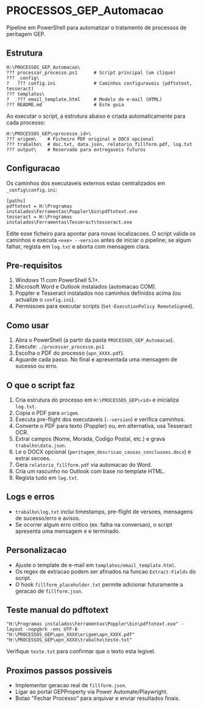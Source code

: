 # PROCESSOS_GEP_Automacao

Pipeline em PowerShell para automatizar o tratamento de processos de peritagem GEP.

## Estrutura

```
H:\PROCESSOS_GEP_Automacao\
??? processar_processo.ps1      # Script principal (um clique)
??? _config\
?   ??? config.ini              # Caminhos configuraveis (pdftotext, tesseract)
??? templates\
?   ??? email_template.html     # Modelo de e-mail (HTML)
??? README.md                   # Este guia
```

Ao executar o script, a estrutura abaixo e criada automaticamente para cada processo:

```
H:\PROCESSOS_GEP\<processo_id>\
??? origem\    # Ficheiro PDF original e DOCX opcional
??? trabalho\  # doc.txt, data.json, relatorio_fillform.pdf, log.txt
??? output\    # Reservado para entregaveis futuros
```

## Configuracao

Os caminhos dos executaveis externos estao centralizados em `_config\config.ini`:

```
[paths]
pdftotext = H:\Programas instalados\Ferramentas\Poppler\bin\pdftotext.exe
tesseract = H:\Programas instalados\Ferramentas\Tesseract\tesseract.exe
```

Edite esse ficheiro para apontar para novas localizacoes. O script valida os caminhos e executa `<exe> --version` antes de iniciar o pipeline; se algum falhar, regista em `log.txt` e aborta com mensagem clara.

## Pre-requisitos

1. Windows 11 com PowerShell 5.1+.
2. Microsoft Word e Outlook instalados (automacao COM).
3. Poppler e Tesseract instalados nos caminhos definidos acima (ou actualize o `config.ini`).
4. Permissoes para executar scripts (`Set-ExecutionPolicy RemoteSigned`).

## Como usar

1. Abra o PowerShell (a partir da pasta `PROCESSOS_GEP_Automacao`).
2. Execute: `./processar_processo.ps1`
3. Escolha o PDF do processo (`apn_XXXX.pdf`).
4. Aguarde cada passo. No final e apresentada uma mensagem de sucesso ou erro.

## O que o script faz

1. Cria estrutura do processo em `H:\PROCESSOS_GEP\<id>` e inicializa `log.txt`.
2. Copia o PDF para `origem`.
3. Executa pre-flight dos executaveis (`--version`) e verifica caminhos.
4. Converte o PDF para texto (Poppler) ou, em alternativa, usa Tesseract OCR.
5. Extrai campos (Nome, Morada, Codigo Postal, etc.) e grava `trabalho\data.json`.
6. Le o DOCX opcional (`peritagem_descricao_causas_conclusoes.docx`) e extrai secoes.
7. Gera `relatorio_fillform.pdf` via automacao do Word.
8. Cria um rascunho no Outlook com base no template HTML.
9. Regista tudo em `log.txt`.

## Logs e erros

- `trabalho\log.txt` inclui timestamps, pre-flight de versoes, mensagens de sucesso/erro e avisos.
- Se ocorrer algum erro critico (ex. falha na conversao), o script apresenta uma mensagem e e terminado.

## Personalizacao

- Ajuste o template de e-mail em `templates/email_template.html`.
- Os regex de extracao podem ser afinados na funcao `Extract-Fields` do script.
- O hook `fillform_placeholder.txt` permite adicionar futuramente a geracao de `fillform.json`.

## Teste manual do pdftotext

```
"H:\Programas instalados\Ferramentas\Poppler\bin\pdftotext.exe" -layout -nopgbrk -enc UTF-8 "H:\PROCESSOS_GEP\apn_XXXX\origem\apn_XXXX.pdf" "H:\PROCESSOS_GEP\apn_XXXX\trabalho\teste.txt"
```

Verifique `teste.txt` para confirmar que o texto esta legivel.

## Proximos passos possiveis

- Implementar geracao real de `fillform.json`.
- Ligar ao portal GEPProperty via Power Automate/Playwright.
- Botao "Fechar Processo" para arquivar e enviar resultados finais.
